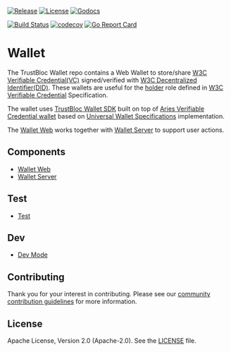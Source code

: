 [![Release](https://img.shields.io/github/release/trustbloc/edge-agent.svg?style=flat-square)](https://github.com/trustbloc/edge-agent/releases/latest)
[![License](https://img.shields.io/badge/License-Apache%202.0-blue.svg)](https://raw.githubusercontent.com/trustbloc/edge-agent/main/LICENSE)
[![Godocs](https://img.shields.io/badge/godoc-reference-blue.svg)](https://godoc.org/github.com/trustbloc/edge-agent)

[![Build Status](https://github.com/trustbloc/wallet/actions/workflows/build.yml/badge.svg?branch=main)](https://github.com/trustbloc/wallet/actions/workflows/build.yml)
[![codecov](https://codecov.io/gh/trustbloc/wallet/branch/main/graph/badge.svg)](https://codecov.io/gh/trustbloc/wallet)
[![Go Report Card](https://goreportcard.com/badge/github.com/trustbloc/edge-agent)](https://goreportcard.com/report/github.com/trustbloc/edge-agent)

# Wallet
The TrustBloc Wallet repo contains a Web Wallet to store/share [W3C Verifiable Credential(VC)](https://w3c.github.io/vc-data-model/) signed/verified with [W3C Decentralized Identifier(DID)](https://w3c.github.io/did-core/). These wallets are useful for the [holder](https://www.w3.org/TR/vc-data-model/#dfn-holders) role defined in [W3C Verifiable Credential](https://www.w3.org/TR/vc-data-model/#ecosystem-overview) Specification.

The wallet uses [TrustBloc Wallet SDK](https://github.com/trustbloc/agent-sdk/tree/main/cmd/wallet-js-sdk) built on top of [Aries Verifiable Credential wallet](https://github.com/hyperledger/aries-framework-go/blob/main/docs/vc_wallet.md) based on [Universal Wallet Specifications](https://w3c-ccg.github.io/universal-wallet-interop-spec/) implementation.

The [Wallet Web](./cmd/wallet-web) works together with [Wallet Server](./cmd/wallet-server) to support user actions.

## Components
- [Wallet Web](docs/components/wallet_web.md)
- [Wallet Server](docs/components/wallet_server.md)

## Test
- [Test](docs/test/test.md)

## Dev
- [Dev Mode](docs/dev/dev-mode.md)

## Contributing
Thank you for your interest in contributing. Please see our [community contribution guidelines](https://github.com/trustbloc/community/blob/main/CONTRIBUTING.md) for more information.

## License
Apache License, Version 2.0 (Apache-2.0). See the [LICENSE](LICENSE) file.
